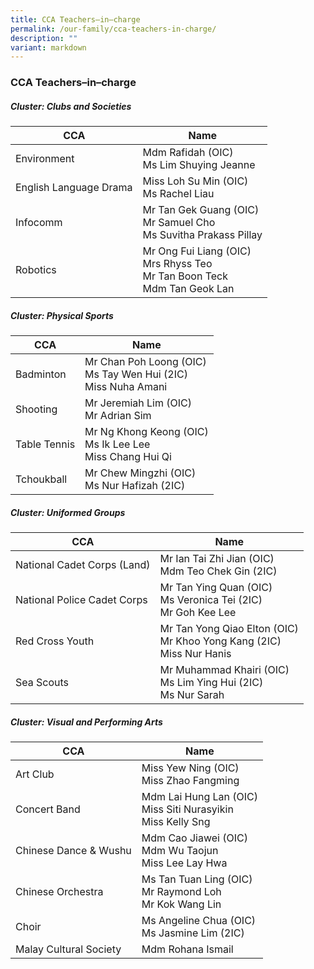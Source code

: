 ```yaml
---
title: CCA Teachers–in–charge
permalink: /our-family/cca-teachers-in-charge/
description: ""
variant: markdown
---
```

### **CCA Teachers–in–charge**

##### **Cluster: Clubs and Societies**

| CCA | Name | 
|---|---|
| Environment | Mdm Rafidah (OIC) <br> Ms Lim Shuying Jeanne | 
| English Language Drama | Miss Loh Su Min (OIC) <br>Ms Rachel Liau | 
| Infocomm | Mr Tan Gek Guang (OIC)<br>Mr Samuel Cho <br>Ms Suvitha Prakass Pillay | 
| Robotics | Mr Ong Fui Liang (OIC)<br>Mrs Rhyss Teo<br>Mr Tan Boon Teck<br>Mdm Tan Geok Lan | 

##### **Cluster: Physical Sports**

| CCA | Name | 
|---|---|
| Badminton | Mr Chan Poh Loong (OIC)<br>Ms Tay Wen Hui (2IC)<br>Miss Nuha Amani | 
| Shooting | Mr Jeremiah Lim (OIC)<br> Mr Adrian Sim | 
| Table Tennis | Mr Ng Khong Keong (OIC)<br>Ms Ik Lee Lee <br>Miss Chang Hui Qi | 
| Tchoukball | Mr Chew Mingzhi (OIC)<br>Ms Nur Hafizah (2IC) | 

##### **Cluster: Uniformed Groups**

| CCA | Name | 
|---|---|
| National Cadet Corps (Land) | Mr Ian Tai Zhi Jian (OIC)<br>Mdm Teo Chek Gin (2IC) | 
| National Police Cadet Corps | Mr Tan Ying Quan (OIC)<br>Ms Veronica Tei (2IC)<br>Mr Goh Kee Lee | 
| Red Cross Youth | Mr Tan Yong Qiao Elton (OIC)<br>Mr Khoo Yong Kang (2IC) <br> Miss Nur Hanis | 
| Sea Scouts | Mr Muhammad Khairi (OIC)<br>Ms Lim Ying Hui (2IC) <br>Ms Nur Sarah| 

##### **Cluster: Visual and Performing Arts**

| CCA | Name | 
|---|---|
| Art Club | Miss Yew Ning (OIC)<br>Miss Zhao Fangming | 
| Concert Band | Mdm Lai Hung Lan (OIC)<br>Miss Siti Nurasyikin<br>Miss Kelly Sng | 
| Chinese Dance &amp; Wushu | Mdm Cao Jiawei (OIC)<br>Mdm Wu Taojun<br>Miss Lee Lay Hwa | 
| Chinese Orchestra | Ms Tan Tuan Ling (OIC)<br>Mr Raymond Loh <br>Mr Kok Wang Lin | 
| Choir | Ms Angeline Chua (OIC)<br>Ms Jasmine Lim (2IC) | 
| Malay Cultural Society | Mdm Rohana Ismail |